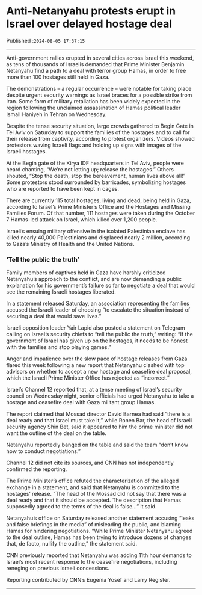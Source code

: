 # Anti-Netanyahu protests erupt in Israel over delayed hostage deal

Published :`2024-08-05 17:37:15`

---

Anti-government rallies erupted in several cities across Israel this weekend, as tens of thousands of Israelis demanded that Prime Minister Benjamin Netanyahu find a path to a deal with terror group Hamas, in order to free more than 100 hostages still held in Gaza.

The demonstrations – a regular occurrence – were notable for taking place despite urgent security warnings as Israel braces for a possible strike from Iran. Some form of military retaliation has been widely expected in the region following the unclaimed assassination of Hamas political leader Ismail Haniyeh in Tehran on Wednesday.

Despite the tense security situation, large crowds gathered to Begin Gate in Tel Aviv on Saturday to support the families of the hostages and to call for their release from captivity, according to protest organizers. Videos showed protestors waving Israeli flags and holding up signs with images of the Israeli hostages.

At the Begin gate of the Kirya IDF headquarters in Tel Aviv, people were heard chanting, “We’re not letting up; release the hostages.” Others shouted, “Stop the death, stop the bereavement, human lives above all!” Some protestors stood surrounded by barricades, symbolizing hostages who are reported to have been kept in cages.

There are currently 115 total hostages, living and dead, being held in Gaza, according to Israel’s Prime Minister’s Office and the Hostages and Missing Families Forum. Of that number, 111 hostages were taken during the October 7 Hamas-led attack on Israel, which killed over 1,200 people.

Israeli’s ensuing military offensive in the isolated Palestinian enclave has killed nearly 40,000 Palestinians and displaced nearly 2 million, according to Gaza’s Ministry of Health and the United Nations.

### ‘Tell the public the truth’

Family members of captives held in Gaza have harshly criticized Netanyahu’s approach to the conflict, and are now demanding a public explanation for his government’s failure so far to negotiate a deal that would see the remaining Israeli hostages liberated.

In a statement released Saturday, an association representing the families accused the Israeli leader of choosing “to escalate the situation instead of securing a deal that would save lives.”

Israeli opposition leader Yair Lapid also posted a statement on Telegram calling on Israel’s security chiefs to “tell the public the truth,” writing: “If the government of Israel has given up on the hostages, it needs to be honest with the families and stop playing games.”

Anger and impatience over the slow pace of hostage releases from Gaza flared this week following a new report that Netanyahu clashed with top advisors on whether to accept a new hostage and ceasefire deal proposal, which the Israeli Prime Minister Office has rejected as “incorrect.”

Israel’s Channel 12 reported that, at a tense meeting of Israel’s security council on Wednesday night, senior officials had urged Netanyahu to take a hostage and ceasefire deal with Gaza militant group Hamas.

The report claimed that Mossad director David Barnea had said “there is a deal ready and that Israel must take it,” while Ronen Bar, the head of Israeli security agency Shin Bet, said it appeared to him the prime minister did not want the outline of the deal on the table.

Netanyahu reportedly banged on the table and said the team “don’t know how to conduct negotiations.”

Channel 12 did not cite its sources, and CNN has not independently confirmed the reporting.

The Prime Minister’s office refuted the characterization of the alleged exchange in a statement, and said that Netanyahu is committed to the hostages’ release. “The head of the Mossad did not say that there was a deal ready and that it should be accepted. The description that Hamas supposedly agreed to the terms of the deal is false…” it said.

Netanyahu’s office on Saturday released another statement accusing “leaks and false briefings in the media” of misleading the public, and blaming Hamas for hindering negotiations. “While Prime Minister Netanyahu agreed to the deal outline, Hamas has been trying to introduce dozens of changes that, de facto, nullify the outline,” the statement said.

CNN previously reported that Netanyahu was adding 11th hour demands to Israel’s most recent response to the ceasefire negotiations, including reneging on previous Israeli concessions.

Reporting contributed by CNN’s Eugenia Yosef and Larry Register.

---


